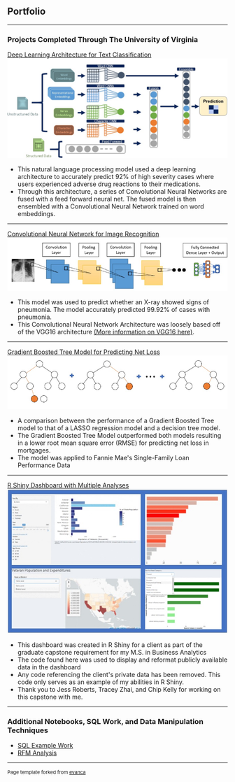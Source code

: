 ## Portfolio

---

### Projects Completed Through The University of Virginia

[Deep Learning Architecture for Text Classification](https://github.com/jas2jn/DeepLearningTextClassification/)
<img src="images/DeepLearningArchitectureImage.jpg?raw=true"/>
- This natural language processing model used a deep learning architecture to accurately predict 92% of high severity cases where users experienced adverse drug reactions to their medications.
- Through this architecture, a series of Convolutional Neural Networks are fused with a feed forward neural net. The fused model is then ensembled with a Convolutional Neural Network trained on word embeddings.
---
[Convolutional Neural Network for Image Recognition](https://github.com/jas2jn/CNN-for-Image-Recognition/)
<img src="images/CNNImage.jpg?raw=true"/>
- This model was used to predict whether an X-ray showed signs of pneumonia. The model accurately predicted 99.92% of cases with pneumonia.
- This Convolutional Neural Network Architecture was loosely based off of the VGG16 architecture [(More information on VGG16 here)](https://towardsdatascience.com/architecture-comparison-of-alexnet-vggnet-resnet-inception-densenet-beb8b116866d/).
---
[Gradient Boosted Tree Model for Predicting Net Loss](https://github.com/jas2jn/GradientBoostingNetLoss/)
<img src="images/GradientBoosting.jpg?raw=true"/>
- A comparison between the performance of a Gradient Boosted Tree model to that of a LASSO regression model and a decision tree model.
- The Gradient Boosted Tree Model outperformed both models resulting in a lower root mean square error (RMSE) for predicting net loss in mortgages.
- The model was applied to Fannie Mae's Single-Family Loan Performance Data
---
[R Shiny Dashboard with Multiple Analyses](https://github.com/jas2jn/RShinyDashboard/)
<img src="images/RShinyDashboard.jpg?raw=true"/>
- This dashboard was created in R Shiny for a client as part of the graduate capstone requirement for my M.S. in Business Analytics
- The code found here was used to display and reformat publicly available data in the dashboard
- Any code referencing the client's private data has been removed. This code only serves as an example of my abilities in R Shiny.
- Thank you to Jess Roberts, Tracey Zhai, and Chip Kelly for working on this capstone with me.
---

### Additional Notebooks, SQL Work, and Data Manipulation Techniques

- [SQL Example Work](https://github.com/jas2jn/SQL/)
- [RFM Analysis](http://example.com/)


---

<p style="font-size:11px">Page template forked from <a href="https://github.com/evanca/quick-portfolio">evanca</a></p>
<!-- Remove above link if you don't want to attibute -->
